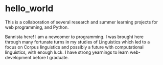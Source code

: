 # hello_world
This is a collaboration of several research and summer learning projects for web programming, and Python.

Bannista here! I am a newcomer to programming. I was brought here through many fortunate turns in my studies of Linguistics which led to a focus on Corpus linguistics and possibly a future with computational linguistics, with enough luck. I have strong yearnings to learn web-development before I graduate. 
